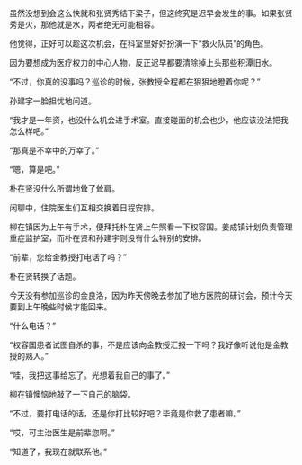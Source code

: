虽然没想到会这么快就和张贤秀结下梁子，但这终究是迟早会发生的事。如果张贤秀是火，那他就是水，两者绝无可能相容。

他觉得，正好可以趁这次机会，在科室里好好扮演一下“救火队员”的角色。

因为要想成为医疗权力的中心人物，反正迟早都要清除掉上头那些积潭旧水。

“不过，你真的没事吗？巡诊的时候，张教授全程都在狠狠地瞪着你呢？”

孙建宇一脸担忧地问道。

“我才是一年资，也没什么机会进手术室。直接碰面的机会也少，他应该没法把我怎么样吧。”

“那真是不幸中的万幸了。”

“嗯，算是吧。”

朴在贤没什么所谓地耸了耸肩。

闲聊中，住院医生们互相交换着日程安排。

柳在镇因为上午有手术，便拜托朴在贤上午照看一下权容国。姜成镇计划负责管理重症监护室，而朴在贤和孙建宇则没有什么特别的安排。

“前辈，您给金教授打电话了吗？”

朴在贤转换了话题。

今天没有参加巡诊的金良洛，因为昨天傍晚去参加了地方医院的研讨会，预计今天要到上午晚些时候才能回来。

“什么电话？”

“权容国患者试图自杀的事，不是应该向金教授汇报一下吗？我好像听说他是金教授的熟人。”

“哇，我把这事给忘了。光想着我自己的事了。”

柳在镇懊恼地敲了一下自己的脑袋。

“不过，要打电话的话，还是你打比较好吧？毕竟是你救了患者嘛。”

“哎，可主治医生是前辈您啊。”

“知道了，我现在就联系他。”